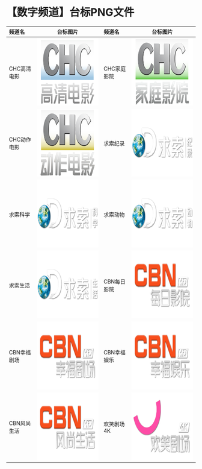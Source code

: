 # 【数字频道】台标PNG文件
|频道名|台标图片|频道名|台标图片|
|:---|:---:|:---|:---:|
|CHC高清电影|<img src="../img/CHC1.png" width="300" height="180">|CHC家庭影院|<img src="../img/CHC2.png" width="300" height="180">|
|CHC动作电影|<img src="../img/CHC3.png" width="300" height="180">|求索纪录|<img src="../img/Qiusuo1.png" width="300" height="180">|
|求索科学|<img src="../img/Qiusuo2.png" width="300" height="180">|求索动物|<img src="../img/Qiusuo3.png" width="300" height="180">|
|求索生活|<img src="../img/Qiusuo4.png" width="300" height="180">|CBN每日影院|<img src="../img/CBN1.png" width="300" height="180">|
|CBN幸福剧场|<img src="../img/CBN2.png" width="300" height="180">|CBN幸福娱乐|<img src="../img/CBN3.png" width="300" height="180">|
|CBN风尚生活|<img src="../img/CBN4.png" width="300" height="180">|欢笑剧场4K|<img src="../img/hxjc4k.png" width="300" height="180">|
